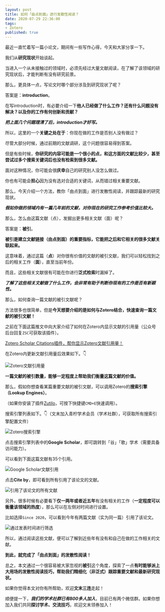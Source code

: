```yaml
---
layout: post
title: 如何「由点到面」进行发散性阅读？
date: 2020-07-29 22:36:00
tags: 
- Zotero
published: true
---
```




最近一直忙着写一篇小论文，期间有一些写作心得，今天和大家分享一下。

我们从**研究现状**开始谈起。

当进入一个从未接触过的领域时，必须先经过大量文献阅读，在了解了该领域的研究现状后，才能判断有没有研究前景。

那么，更具体一点，写论文时哪个部分涉及到研究现状了呢？

答案是：**introduction**。

在写introduction时，有必要介绍一下**他人已经做了什么工作？还有什么问题没有解决？以及你的工作有何创新和贡献？**

***把上面几个问题理清了后，introduction才好写。***

所以，这里的一个**关键之处在于**：你现在做的工作是否别人没有做过？

尽管大部分时候，通过前期的文献调研，这个问题很容易得到答案。

但是有些时候，**你研究的内容可能是一个很小的点，和这方面的文献比较少，甚至尝试过多个搜索关键词后也没有检索到很多文献。**

面对这种情况，你可能会很**庆幸**自己的研究别人没怎么做过。

你也有可能会**担心**因为没有选对合适的关键词，从而错过相关重要文献。

那么，今天介绍一个方法，教你「由点到面」进行发散性阅读，并跟踪最新的研究现状。

***假如你做的领域内有一篇几年前的文献，对你现在的研究工作参考价值比较大。***

那么，怎么由这篇文献（点），发掘出更多相关文献（面）呢？

答案是：**被引**。

**被引是建立文献链接（由点到面）的重要指标，它能把之后和它相关的很多文献关联起来。**

这意味着，通过这篇（**点**）对你很有价值的文献的被引文献，我们可以轻松找到之后的相关工作（**面**），直至当前年份。

而且，这些相关文献很有可能在你进行**泛式检索**时漏掉了。

***了解了这些相关文献做了什么工作，会非常有助于判断你现有的工作是否有新颖性。***

那么，如何查询一篇文献的被引文献呢？

方法很多也很简单，但是**今天想要介绍的是如何与Zotero结合，快速查询一篇文献的被引文献！**

之前在下面这篇推文中向大家介绍了如何在Zotero内显示文献的引用量（公众号后台回复`ZSC`可获取该插件）。

[Zotero Scholar Citations插件，帮你显示Zotero文献引用量！](https://mp.weixin.qq.com/s/44ADU_pE5-9n2DxY3d_IEg)

在Zotero内更新文献引用量后效果如下。👇


![Zotero文献引用量](https://figurebed-iseex.oss-cn-hangzhou.aliyuncs.com/img/20200729001938.png)

**一篇文献的被引数量，能够一定程度上帮助我们衡量这篇文献的价值。**

那么，假如你想查看某篇重要文献的被引文献，可以调用Zotero的**搜索引擎（Lookup Engines）**。

（如果你安装了插件[Zutilo](https://mp.weixin.qq.com/s/KtSAUPDlAzHbzBAVYi5AeA)，可按下快捷键`CMD+E`快速调用）。

搜索引擎列表如下。👇（文末加入青柠学术会员（学术社群），可获取所有搜索引擎配置文件）


![Zotero搜索引擎](https://figurebed-iseex.oss-cn-hangzhou.aliyuncs.com/img/20200729002602.png)

点击搜索引擎列表中的**Google Scholar**，即可跳转到「谷」「歌」学术（需要具备访问能力）。

可以看到下面这篇文献有35个引用。

![Google Scholar文献引用](https://figurebed-iseex.oss-cn-hangzhou.aliyuncs.com/img/20200729003027.png)

点击**Cite by**，即可看到所有引用了该论文的文献。

![引用了该论文的所有文献](https://figurebed-iseex.oss-cn-hangzhou.aliyuncs.com/img/20200729003334.png)

另外，很多时候有必要看下**仅一两年或者近五年**有没有相关的工作（**一定程度可以衡量该领域的热度**），那么可以在左侧对时间进行设置。

比如选择`Since 2020`，可以看到今年有两篇文献（实为同一篇）引用了该论文。

![通过发表时间进行筛选](https://figurebed-iseex.oss-cn-hangzhou.aliyuncs.com/img/20200729003643.png)

所以，通过阅读这些文献，便可以了解到近些年有没有和自己在做的工作相关的文献。

**到此，就完成了「由点到面」的发散性阅读！**

总之，本文通过一个很容易被大家忽视的**被引**这个角度，探索了一点**有时能够派上大用场的发散性阅读技巧，帮助我们精细化（非泛式）跟踪重要文献和最新研究现状。**

如果你觉得本文对你有所帮助，欢迎**文末三连**走起！

顺便提一下，***我们的学术社群已有800多人加入***，目前已有两个微信群。如果你想加入我们共同**探讨学术、交流技巧**，欢迎文末领券加入！